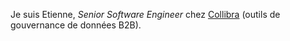 Je suis Etienne, _Senior Software Engineer_ chez [Collibra](https://www.collibra.com/us/en) (outils de gouvernance de données B2B).

